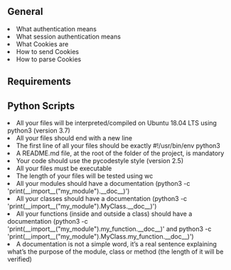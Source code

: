 <h2>General</h2>
<li>What authentication means
<li>What session authentication means
<li>What Cookies are
<li>How to send Cookies
<li>How to parse Cookies
<h2>Requirements</h2>
<h2>Python Scripts</h2>
<li>All your files will be interpreted/compiled on Ubuntu 18.04 LTS using python3 (version 3.7)
<li>All your files should end with a new line
<li>The first line of all your files should be exactly #!/usr/bin/env python3
<li>A README.md file, at the root of the folder of the project, is mandatory
<li>Your code should use the pycodestyle style (version 2.5)
<li>All your files must be executable
<li>The length of your files will be tested using wc
<li>All your modules should have a documentation (python3 -c 'print(__import__("my_module").__doc__)')
<li>All your classes should have a documentation (python3 -c 'print(__import__("my_module").MyClass.__doc__)')
<li>All your functions (inside and outside a class) should have a documentation (python3 -c 'print(__import__("my_module").my_function.__doc__)' and python3 -c 'print(__import__("my_module").MyClass.my_function.__doc__)')
<li>A documentation is not a simple word, it’s a real sentence explaining what’s the purpose of the module, class or method (the length of it will be verified)